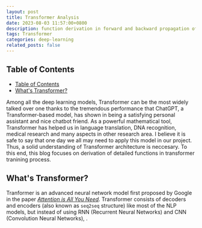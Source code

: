 ```yaml
---
layout: post
title: Transformer Analysis
date: 2023-08-03 11:57:00+0800
description: function derivation in forward and backward propagation of transformer
tags: Transformer
categories: deep-learning
related_posts: false
---
```


## Table of Contents
- [Table of Contents](#table-of-contents)
- [What's Transformer?](#whats-transformer)


Among all the deep learning models, Transformer can be the most widely talked over one thanks to the tremendous performance that ChatGPT, a Transformer-based model, has shown in being a satisfying personal assistant and nice chatbot friend. As a powerful mathematical tool, Transformer has helped us in language translation, DNA recognition, medical research and many aspects in other research area. I believe it is safe to say that one day we all may need to apply this model in our project. Thus, a solid understanding of Transformer architecture is neccesary. To this end, this blog focuses on derivation of detailed functions in transformer tranining process.


## What's Transformer?

Tranformer is an advanced neural network model first proposed by Google in the paper [*Attention is All You Need*](https://arxiv.org/abs/1706.03762v4). Transformer consists of decoders and encoders (also known as `seq2seq` structure) like most of the NLP models, but instead of using RNN (Recurrent Neural Networks) and CNN (Convolution Neural Networks), . 


